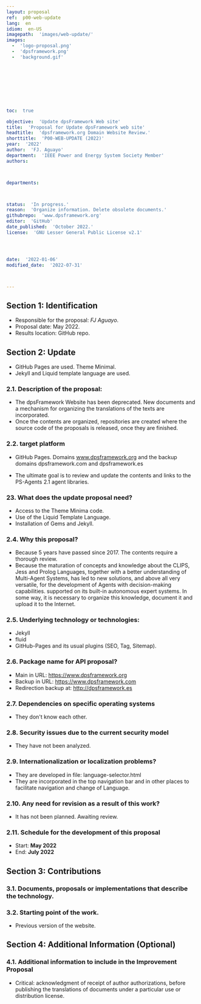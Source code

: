 ```yaml
---
layout: proposal
ref:  p00-web-update
lang:  en
idiom:  en-US
imagepath:  'images/web-update/'
images:
  -  'logo-proposal.png'
  -  'dpsframework.png'
  -  'background.gif'









toc:  true

objective:  'Update dpsFramework Web site'
title:  'Proposal for Update dpsFramework web site'
headtitle:  'dpsframework.org Domain Website Review.'
shorttitle:  'P00-WEB-UPDATE (2022)'
year:  '2022'
author:  'FJ. Aguayo'
department:  'IEEE Power and Energy System Society Member'
authors:



departments:



status:  'In progress.'
reason:  'Organize information. Delete obsolete documents.'
githubrepo:  'www.dpsframework.org'
editor:  'GitHub'
date_published:  'October 2022.'
license:  'GNU Lesser General Public License v2.1'




date:  '2022-01-06'
modified_date:  '2022-07-31'



---
```








  

##   Section 1: Identification
-  Responsible for the proposal: _FJ Aguayo_.
-  Proposal date: May 2022.
-  Results location: GitHub repo.

##   Section 2: Update
-  GitHub Pages are used. Theme Minimal.
-  Jekyll and Liquid template language are used.

###  2.1. Description of the proposal:

-  The dpsFramework Website has been deprecated. New documents and a mechanism for organizing the translations of the texts are incorporated.
-  Once the contents are organized, repositories are created where the source code of the proposals is released, once they are finished.

###  2.2. target platform
-  GitHub Pages. Domains www.dpsframework.org and the backup domains dpsframework.com and dpsframework.es
  
-  The ultimate goal is to review and update the contents and links to the PS-Agents 2.1 agent libraries.




###  23. What does the update proposal need?
-  Access to the Theme Minima code.
-  Use of the Liquid Template Language.
-  Installation of Gems and Jekyll.


###  2.4. Why this proposal?
-  Because 5 years have passed since 2017. The contents require a thorough review.
-  Because the maturation of concepts and knowledge about the CLIPS, Jess and Prolog Languages, together with a better understanding of Multi-Agent Systems, has led to new solutions, and above all very versatile, for the development of Agents with decision-making capabilities. supported on its built-in autonomous expert systems. In some way, it is necessary to organize this knowledge, document it and upload it to the Internet.






###  2.5. Underlying technology or technologies:
-  Jekyll
-  fluid
-  GitHub-Pages and its usual plugins (SEO, Tag, Sitemap).









###  2.6. Package name for API proposal?
-  Main in URL: <https://www.dpsframework.org>
-  Backup in URL: <https://www.dpsframework.com>
-  Redirection backup at: <http://dpsframework.es>












###  2.7. Dependencies on specific operating systems
-  They don't know each other.












###  2.8. Security issues due to the current security model
-  They have not been analyzed.












###  2.9. Internationalization or localization problems?
-  They are developed in file: language-selector.html
-  They are incorporated in the top navigation bar and in other places to facilitate navigation and change of Language.











###  2.10. Any need for revision as a result of this work?
-  It has not been planned. Awaiting review.
















###  2.11. Schedule for the development of this proposal
-   Start: **May 2022**
-   End: **July 2022**
















##   Section 3: Contributions




###  3.1. Documents, proposals or implementations that describe the technology.















###  3.2. Starting point of the work.
-   Previous version of the website.



















##   Section 4: Additional Information (Optional)












###  4.1. Additional information to include in the Improvement Proposal
-  Critical: acknowledgment of receipt of author authorizations, before publishing the translations of documents under a particular use or distribution license.
  








